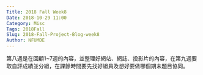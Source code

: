 ```yaml
---
Title: 2018 Fall Week8
Date: 2018-10-29 11:00
Category: Misc
Tags: 2018Fall
Slug: 2018-Fall-Project-Blog-week8
Author: NFUMDE
---
```




<!-- PELICAN_END_SUMMARY -->
第八週是在回顧1~7週的內容，並整理好網站、網誌、投影片的內容，在第九週要取自評成績並分組，在課餘時間要先找好組員及想好要做哪個期末題目協同。